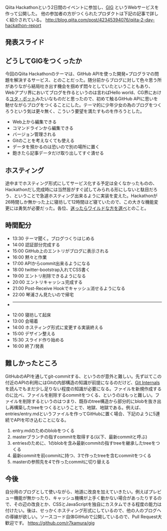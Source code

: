 Qiita Hackathonという2日間のイベントに参加し、[GIG](http://gig.herokuapp.com) というWebサービスを作って公開した。
他の参加者の方がつくられたプロダクトは下記の記事で詳しく紹介されている。
http://blog.qiita.com/post/42345394076/qiita-2-day-hackathon-report


## 発表スライド
<script async class="speakerdeck-embed" data-id="428387e0500f013099e61231381d5324" data-ratio="1.33333333333333" src="//speakerdeck.com/assets/embed.js"></script>


## どうしてGIGをつくったか
今回のQiita Hackathonのテーマは、GitHub APIを使った開発+プログラマの問題を解決するサービス、とのことだった。随分前からブログに対して色々思う所がありながら結局吐き出す機会を掴めず悶々としていたということもあり、Webアプリ界においてブログを作るというのは言わばHello world、CG界における[ユタ・ポット](http://ja.wikipedia.org/wiki/Utah_teapot)みたいなものだと思ったので、初めて触るGitHub APIに思いを馳せながらブログをつくることにした。テーマ的に少年少女の為のブログをつくろうという気は更々無く、こういう要望を満たすものを作ろうとした。

* Web上から編集できる
* コマンドラインから編集できる
* バージョン管理される
* Gitのことを考えなくても使える
* データを預かるのは恐いので別の場所に置く
* 飽きたら記事データだけ取り出してすぐ潰せる


## ホスティング
途中までホスティング形式にしてサービス化する予定は全くなかったものの、Hackathonだし完成時には当然皆がすぐ試してみられる形にしないと駄目だろう、ということで急遽ホスティング出来るように実装を変えた。Hackathonが26時間しか無かった上に寝坊して12時間ほど寝ていたので、この大きな機能変更には勇気が必要だった。各位、[迷ったらワイルドな方を選べ](https://www.google.co.jp/search?q=%22%E8%BF%B7%E3%81%A3%E3%81%9F%E3%82%89%E3%83%AF%E3%82%A4%E3%83%AB%E3%83%89%E3%81%AA%E6%96%B9%E3%82%92%E9%81%B8%E3%81%B9%22)とのこと。


## 時間配分
* 13:30 テーマ聞く。ブログつくりはじめる
* 14:00 認証部分完成する
* 15:00 GitHub上のエントリがブログに表示される
* 16:00 黙々と作業
* 17:00 APIからcommit出来るようになる
* 18:00 twitter-bootstrap入れてCSS書く
* 19:00 エントリ削除できるようになる
* 20:00 エントリキャッシュ完成する
* 21:00 Post-Receive Hookでキャッシュ消せるようになる
* 22:00 琴浦さん見たいので帰宅
* ----
* 12:00 寝坊して起床
* 13:00 会場着
* 14:00 ホスティング形式に変更する実装終える
* 15:00 デザイン整える
* 15:30 スライド作り始める
* 16:00 終了/発表


## 難しかったところ
GitHubのAPIを通してgit-commitする、というのが意外と難しい。先ず以てこの付近のAPIの利用にはGitの内部構造の知識が前提になるのだけど、[Git Internals](http://git-scm.com/book/en/Git-Internals)を読んでもまだ少し足りない程度の知識が必要になる。ファイルを新規作成するのに比べ、ファイルを削除するcommitをつくる、というのはもっと難しい。ファイルを削除するというのはつまり、既存のtree構造から部分的にblobを抜き出し再構築したtreeをつくるということで、地獄、地獄である。例えば、entries/entry.mdというファイルを作ってGitHubに置く場合、下記のように5連続でAPIを叩き込むことになる。

1. entry.mdのためのblobをつくる
2. masterブランチの指すcommitを取得する(以下、最新commitと呼ぶ)
3. entriesのために、1のblobを含み最新commitの指すtreeを継承したtreeをつくる
4. 最新commitを前commitに持つ、3で作ったtreeを含むcommitをつくる
5. masterの参照先を4で作ったcommitに切り替える


## 今後
自分用のブログとして使いながら、地道に改良を加えていきたい。例えばプレビュー機能が無かったり、キャッシュ機構が上手く動かない場合があったりするので、その辺の改良とか、CSSとJavaScriptを独自にカスタムできる程度の能力は付けたい。後は、せっかくホスティング形式にしているので、他の人のブログへの導線が欲しい。ソースコード自体GitHubで公開しているので、Pull Request大歓迎です。
https://github.com/r7kamura/gig
